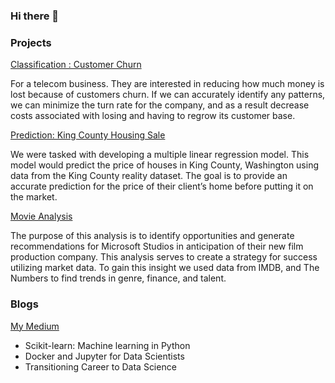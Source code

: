 ### Hi there 👋

### Projects 

[Classification : Customer Churn](https://github.com/DaveMcKinley/CustomerChurn)

For a telecom business. They are interested in reducing how much money is lost because of customers churn. If we can accurately identify any patterns, we can minimize the turn rate for the company, and as a result decrease costs associated with losing and having to regrow its customer base.

[Prediction: King County Housing Sale](https://github.com/Nindorph/KingCountyHousingSaleModel)

We were tasked with developing a multiple linear regression model. This model would predict the price of houses in King County, Washington using data from the King County reality dataset. The goal is to provide an accurate prediction for the price of their client’s home before putting it on the market. 

[Movie Analysis](https://github.com/samanthanas/MovieAnalysis)

The purpose of this analysis is to identify opportunities and generate recommendations for Microsoft Studios in anticipation of their new film production company. This analysis serves to create a strategy for success utilizing market data. To gain this insight we used data from IMDB, and The Numbers to find trends in genre, finance, and talent.

### Blogs
[My Medium](https://medium.com/@vallemellissa)

- Scikit-learn: Machine learning in Python
- Docker and Jupyter for Data Scientists
- Transitioning Career to Data Science

<!--
**MellissaValle/MellissaValle** is a ✨ _special_ ✨ repository because its `README.md` (this file) appears on your GitHub profile.

Here are some ideas to get you started:

- 🔭 I’m currently working on ...
- 🌱 I’m currently learning ...
- 👯 I’m looking to collaborate on ...
- 🤔 I’m looking for help with ...
- 💬 Ask me about ...
- 📫 How to reach me: ...
- 😄 Pronouns: ...
- ⚡ Fun fact: ...
-->

